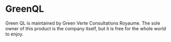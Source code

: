 # GreenQL
Green QL is maintained by Green Verte Consultations Royaume. The sole owner of this product is the company itself, but it is free for the whole world to enjoy.
